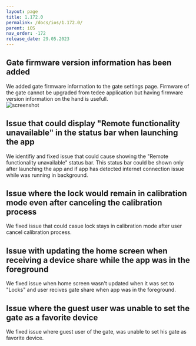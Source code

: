 ```yaml
---
layout: page
title: 1.172.0
permalink: /docs/ios/1.172.0/
parent: iOS
nav_order: -172
release_date: 29.05.2023
---
```


## Gate firmware version information has been added
We added gate firmware information to the gate settings page. Firmware of the gate cannot be upgraded from tedee application but having firmware version information on the hand is usefull.\
![screenshot](/tedee-release-notes/docs/ios/assets/1.172.0-gate-firmware-version.png)

## Issue that could display "Remote functionality unavailable" in the status bar when launching the app
We identifiy and fixed issue that could cause showing the "Remote functionality unavailable" status bar. This status bar could be shown only after launching the app and if app has detected internet connection issue while was running in background.

## Issue where the lock would remain in calibration mode even after canceling the calibration process
We fixed issue that could casue lock stays in calibration mode after user cancel calibration process.

## Issue with updating the home screen when receiving a device share while the app was in the foreground
We fixed issue when home screen wasn't updated when it was set to "Locks" and user recives gate share when app was in the foreground.

## Issue where the guest user was unable to set the gate as a favorite device
We fixed issue where guest user of the gate, was unable to set his gate as favorite device.